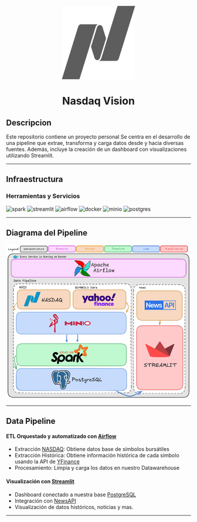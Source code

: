 
<p align="center">
<img height="200" width="200" src="img/nasdaq-grey.png"/>
</p>
<h1 align="center">Nasdaq Vision</h1>

## Descripcion
Este repositorio contiene un proyecto personal
Se centra en el desarrollo de una pipeline que extrae, transforma y carga datos desde y hacia diversas fuentes.
Además, incluye la creación de un dashboard con visualizaciones utilizando Streamlit.

---
## Infraestructura
### Herramientas y Servicios
![spark](https://img.shields.io/badge/Apache_Spark-FF694B?style=flat-square&logo=apache-spark&logoColor=white) ![streamlit](https://img.shields.io/badge/Streamlit-FF4B4B?style=flat-square&logo=streamlit&logoColor=white) ![airflow](https://img.shields.io/badge/Apache_Airflow-844FBA?style=flat-square&logo=apache-airflow&logoColor=white) ![docker](https://img.shields.io/badge/Docker-2496ED?style=flat-square&logo=docker&logoColor=white) ![minio](https://img.shields.io/badge/MinIO-ff4b4b?style=flat-square&logo=minio&logoColor=white) ![postgres](https://img.shields.io/badge/PostgreSQL-4169E1?style=flat-square&logo=postgresql&logoColor=white) 

---
## Diagrama del Pipeline

![Diagrama del Pipeline](img/diagram.png)

---

## Data Pipeline

#### ETL Orquestado y automatizado con [Airflow](https://airflow.apache.org/)
- Extracción [NASDAQ](https://www.nasdaq.com/): Obtiene datos base de símbolos bursátiles
- Extracción Histórica: Obtiene información histórica de cada símbolo usando la API de [YFinance](https://finance.yahoo.com/)
- Procesamiento: Limpia y carga los datos en nuestro Datawarehouse

#### Visualización con [Streamlit](https://streamlit.io/)
- Dashboard conectado a nuestra base [PostgreSQL](https://www.postgresql.org/)
- Integración con [NewsAPI](https://newsapi.org/)
- Visualización de datos históricos, noticias y mas.

---